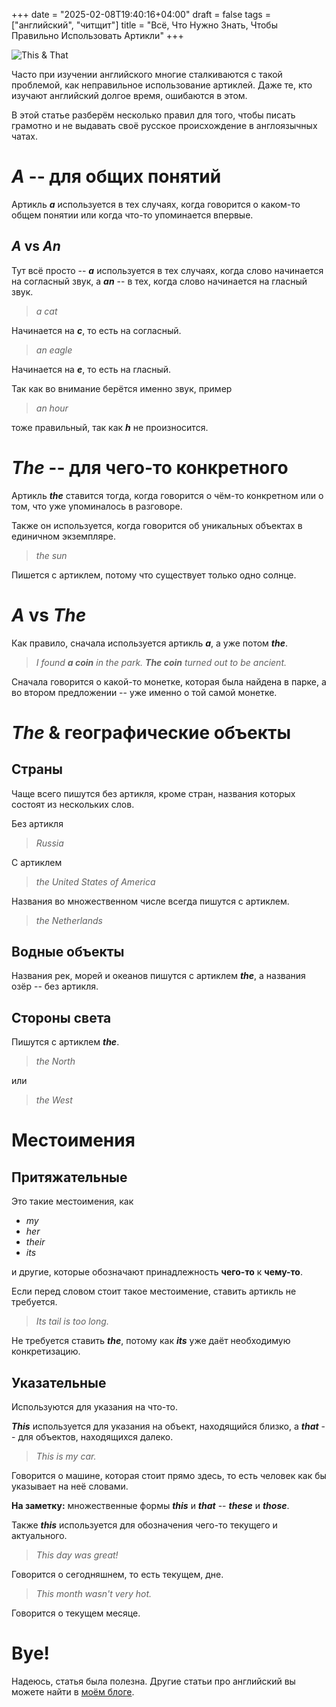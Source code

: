 +++
date = "2025-02-08T19:40:16+04:00"
draft = false
tags = ["английский", "читщит"]
title = "Всё, Что Нужно Знать, Чтобы Правильно Использовать Артикли"
+++

![This & That](/me/EnglishThisAndThat.png)

Часто при изучении английского многие сталкиваются с такой проблемой, как неправильное использование артиклей. Даже те, кто изучают английский долгое время, ошибаются в этом.

В этой статье разберём несколько правил для того, чтобы писать грамотно и не выдавать своё русское происхождение в англоязычных чатах.

# _A_ -- для общих понятий

Артикль **_a_** используется в тех случаях, когда говорится о каком-то общем понятии или когда что-то упоминается впервые.

## _A_ vs _An_

Тут всё просто -- **_a_** используется в тех случаях, когда слово начинается на согласный звук, а **_an_** -- в тех, когда слово начинается на гласный звук.

> _a cat_

Начинается на **_c_**, то есть на согласный.

> _an eagle_

Начинается на **_e_**, то есть на гласный.

Так как во внимание берётся именно звук, пример

> _an hour_

тоже правильный, так как **_h_** не произносится.

# _The_ -- для чего-то конкретного

Артикль **_the_** ставится тогда, когда говорится о чём-то конкретном или о том, что уже упоминалось в разговоре.

Также он используется, когда говорится об уникальных объектах в единичном экземпляре.

> _the sun_

Пишется с артиклем, потому что существует только одно солнце.

# _A_ vs _The_

Как правило, сначала используется артикль **_a_**, а уже потом **_the_**.

> _I found **a coin** in the park. **The coin** turned out to be ancient._

Сначала говорится о какой-то монетке, которая была найдена в парке, а во втором предложении -- уже именно о той самой монетке.

# _The_ & географические объекты

## Страны

Чаще всего пишутся без артикля, кроме стран, названия которых состоят из нескольких слов.

Без артикля

> _Russia_

С артиклем

> _the United States of America_

Названия во множественном числе всегда пишутся с артиклем.

> _the Netherlands_

## Водные объекты

Названия рек, морей и океанов пишутся с артиклем **_the_**, а названия озёр -- без артикля.

## Стороны света

Пишутся с артиклем **_the_**.

> _the North_

или

> _the West_

# Местоимения

## Притяжательные

Это такие местоимения, как

- _my_
- _her_
- _their_
- _its_

и другие, которые обозначают принадлежность **чего-то** к **чему-то**.

Если перед словом стоит такое местоимение, ставить артикль не требуется.

> _Its tail is too long._

Не требуется ставить **_the_**, потому как **_its_** уже даёт необходимую конкретизацию.

## Указательные

Используются для указания на что-то.

**_This_** используется для указания на объект, находящийся близко, а **_that_** -- для объектов, находящихся далеко.

> _This is my car._

Говорится о машине, которая стоит прямо здесь, то есть человек как бы указывает на неё словами.

**На заметку:** множественные формы **_this_** и **_that_** -- **_these_** и **_those_**.

Также **_this_** используется для обозначения чего-то текущего и актуального.

> _This day was great!_

Говорится о сегодняшнем, то есть текущем, дне.

> _This month wasn't very hot._

Говорится о текущем месяце.

# Bye!

Надеюсь, статья была полезна. Другие статьи про английский вы можете найти в [моём блоге](https://t.me/thegblog).
